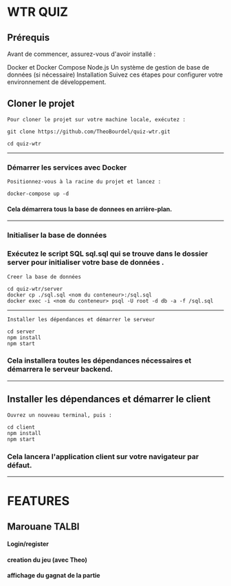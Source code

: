 # WTR QUIZ


## Prérequis
Avant de commencer, assurez-vous d'avoir installé :

Docker et Docker Compose
Node.js
Un système de gestion de base de données (si nécessaire)
Installation
Suivez ces étapes pour configurer votre environnement de développement.

## Cloner le projet


`Pour cloner le projet sur votre machine locale, exécutez :`

    git clone https://github.com/TheoBourdel/quiz-wtr.git

    cd quiz-wtr

-----------------

### Démarrer les services avec Docker

`Positionnez-vous à la racine du projet et lancez :`

    docker-compose up -d

#### Cela démarrera tous la base de donnees en arrière-plan.


-----------------
### Initialiser la base de données

### Exécutez le script SQL sql.sql qui se trouve dans le dossier server pour initialiser votre base de données .

`Creer la base de données`

    cd quiz-wtr/server
    docker cp ./sql.sql <nom du conteneur>:/sql.sql
    docker exec -i <nom du conteneur> psql -U root -d db -a -f /sql.sql


-----------------

`Installer les dépendances et démarrer le serveur`

    cd server
    npm install
    npm start

### Cela installera toutes les dépendances nécessaires et démarrera le serveur backend.
-----------------
## Installer les dépendances et démarrer le client

`Ouvrez un nouveau terminal, puis :`

    cd client
    npm install
    npm start

### Cela lancera l'application client sur votre navigateur par défaut.
-----------------

# FEATURES

## Marouane TALBI
#### Login/register
#### creation du jeu (avec Theo)
#### affichage du gagnat de la partie




